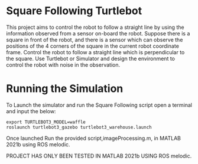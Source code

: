 # Square Following Turtlebot 
This project aims to control the robot to follow a straight line by
using the information observed from a sensor on-board the robot.
Suppose there is a square in front of the robot, and there is a
sensor which can observe the positions of the 4 corners of the
square in the current robot coordinate frame. Control the robot to
follow a straight line which is perpendicular to the square. Use
Turtlebot or Simulator and design the environment to control the
robot with noise in the observation.

# Running the Simulation
To Launch the simulator and run the Square Following script open a terminal and input the below:

```
export TURTLEBOT3_MODEL=waffle
roslaunch turtlebot3_gazebo turtlebot3_warehouse.launch
```

Once launched Run the provided script,imageProcessing.m, in MATLAB 2021b using ROS melodic.

PROJECT HAS ONLY BEEN TESTED IN MATLAB 2021b USING ROS melodic.